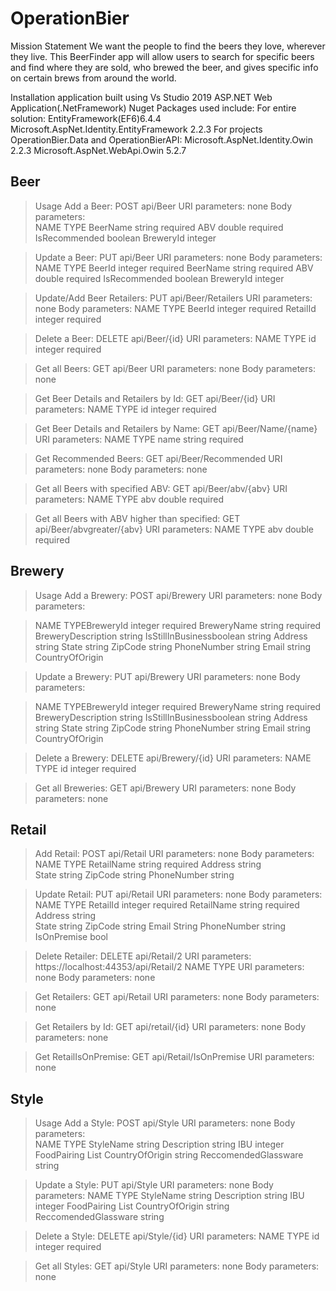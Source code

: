 # OperationBier

Mission Statement
  We want the people to find the beers they love, wherever they live.  This 
BeerFinder app will allow users to search for specific beers and find where 
they are sold, who brewed the beer, and gives specific info on certain brews 
from around the world.

Installation
  application built using Vs Studio 2019
  ASP.NET Web Application(.NetFramework)
  Nuget Packages used include:
    For entire solution:
      EntityFramework(EF6)6.4.4
      Microsoft.AspNet.Identity.EntityFramework 2.2.3
    For projects OperationBier.Data and OperationBierAPI:
      Microsoft.AspNet.Identity.Owin 2.2.3
      Microsoft.AspNet.WebApi.Owin 5.2.7
      
 ## Beer
   
> Usage
  Add a Beer:
    POST api/Beer
      URI parameters: none
      Body parameters:  
      NAME            TYPE
      BeerName        string    required
      ABV             double    required
      IsRecommended   boolean
      BreweryId       integer

 > Update a Beer:
    PUT api/Beer
      URI parameters: none
      Body parameters:
      NAME            TYPE
      BeerId          integer   required
      BeerName        string    required
      ABV             double    required
      IsRecommended   boolean 
      BreweryId       integer
      
 > Update/Add Beer Retailers: 
    PUT api/Beer/Retailers
      URI parameters: none
      Body parameters:
      NAME            TYPE
      BeerId          integer   required
      RetailId        integer   required
      
  >Delete a Beer:
    DELETE api/Beer/{id}
      URI parameters: 
      NAME            TYPE
      id              integer   required
  
 > Get all Beers:
    GET api/Beer
      URI parameters: none
      Body parameters: none
  
  > Get Beer Details and Retailers by Id:
    GET api/Beer/{id}
      URI parameters: 
      NAME            TYPE
      id              integer   required
      
  > Get Beer Details and Retailers by Name:
    GET api/Beer/Name/{name}
      URI parameters:
      NAME            TYPE
      name            string    required
      
  > Get Recommended Beers:
    GET api/Beer/Recommended
      URI parameters: none
      Body parameters: none
      
 > Get all Beers with specified ABV:
    GET api/Beer/abv/{abv}
      URI parameters:
      NAME            TYPE
      abv             double    required
      
 >  Get all Beers with ABV higher than specified:
    GET api/Beer/abvgreater/{abv}
      URI parameters:
      NAME            TYPE
      abv             double    required 
    
## Brewery
> Usage Add a Brewery: POST api/Brewery URI parameters: none Body parameters:  

> NAME TYPEBreweryId integer required BreweryName string required BreweryDescription string IsStillInBusinessboolean string Address string State string ZipCode string PhoneNumber string Email string CountryOfOrigin 

> Update a Brewery: PUT api/Brewery URI parameters: none Body parameters: 

> NAME TYPEBreweryId integer required BreweryName string required BreweryDescription string IsStillInBusinessboolean string Address string State string ZipCode string PhoneNumber string Email string CountryOfOrigin 

> Delete a Brewery: DELETE api/Brewery/{id} URI parameters: NAME TYPE id integer required 

> Get all Breweries: GET api/Brewery URI parameters: none Body parameters: none 


      
## Retail

 > Add Retail:
    POST api/Retail
      URI parameters: none
      Body parameters:  
      NAME            TYPE
      RetailName        string    required
      Address           string    
      State             string
      ZipCode           string
      PhoneNumber       string

 > Update Retail:
    PUT api/Retail
      URI parameters: none
      Body parameters:
      NAME            TYPE
      RetailId          integer   required
      RetailName        string    required
      Address           string    
      State             string
      ZipCode           string
      Email             String
      PhoneNumber       string
      IsOnPremise       bool
      
  >Delete Retailer:
    DELETE api/Retail/2
      URI parameters: https://localhost:44353/api/Retail/2
      NAME            TYPE
      URI parameters: none
      Body parameters: none
  
 > Get Retailers:
    GET api/Retail
      URI parameters: none
      Body parameters: none
  
  > Get Retailers by Id:
    GET api/retail/{id}
      URI parameters: none
      Body parameters: none
      
  > Get RetailIsOnPremise:
    GET api/Retail/IsOnPremise
      URI parameters: none


## Style

> Usage
  Add a Style:
    POST api/Style
      URI parameters: none
      Body parameters:  
      NAME                  TYPE
      StyleName             string
      Description           string
      IBU                   integer
      FoodPairing           List<string>
      CountryOfOrigin       string
      ReccomendedGlassware  string

 > Update a Style:
    PUT api/Style
      URI parameters: none
      Body parameters:
      NAME                  TYPE
      StyleName             string
      Description           string
      IBU                   integer
      FoodPairing           List<string>
      CountryOfOrigin       string
      ReccomendedGlassware  string
            
  >Delete a Style:
    DELETE api/Style/{id}
      URI parameters: 
      NAME            TYPE
      id              integer   required
  
 > Get all Styles:
    GET api/Style
      URI parameters: none
      Body parameters: none
      
